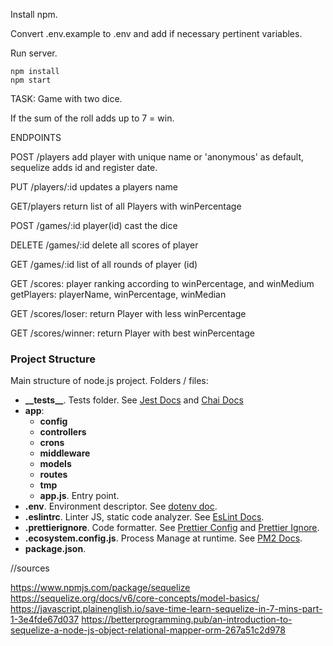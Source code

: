 Install npm.

Convert .env.example to .env and add if necessary pertinent variables.

Run server.

```
npm install
npm start
```
TASK: 
Game with two dice. 

If the sum of the roll adds up to 7 = win.


ENDPOINTS

POST /players add player with unique name or 'anonymous' as default, sequelize adds id and register date.
 
PUT /players/:id updates a players name

GET/players return list of all Players with winPercentage

POST /games/:id player(id) cast the dice

DELETE /games/:id delete all scores of player

GET /games/:id list of all rounds of player (id)

GET /scores: player ranking according to winPercentage, and winMedium
getPlayers: playerName, winPercentage, winMedian

GET /scores/loser: return Player with less winPercentage

GET /scores/winner: return Player with best winPercentage


### Project Structure

Main structure of node.js project. Folders / files:

- <b>\_\_tests__</b>. Tests folder. See [Jest Docs](https://jestjs.io/es-ES/docs/configuration) and [Chai Docs](https://www.chaijs.com/)
- <b>app</b>:
    - <b>config</b>
    - <b>controllers</b>
    - <b>crons</b>
    - <b>middleware</b>
    - <b>models</b>
    - <b>routes</b>
    - <b>tmp</b>
    - <b>app.js</b>. Entry point.
- <b>.env</b>. Environment descriptor. See [dotenv doc](https://www.npmjs.com/package/dotenv).
- <b>.eslintrc</b>. Linter JS, static code analyzer. See [EsLint Docs](https://eslint.org/docs/user-guide/configuring/configuration-files).
- <b>.prettierignore</b>. Code formatter. See [Prettier Config](https://prettier.io/docs/en/configuration.html) and [Prettier Ignore](https://prettier.io/docs/en/ignore.html).
- <b>.ecosystem.config.js</b>. Process Manage at runtime. See [PM2 Docs](https://pm2.keymetrics.io/).
- <b>package.json</b>.

//sources

https://www.npmjs.com/package/sequelize
https://sequelize.org/docs/v6/core-concepts/model-basics/
https://javascript.plainenglish.io/save-time-learn-sequelize-in-7-mins-part-1-3e4fde67d037
https://betterprogramming.pub/an-introduction-to-sequelize-a-node-js-object-relational-mapper-orm-267a51c2d978





